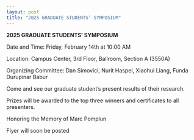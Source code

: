 ```yaml
---
layout: post
title: "2025 GRADUATE STUDENTS’ SYMPOSIUM"
---
```

<p><b>2025 GRADUATE STUDENTS’ SYMPOSIUM</b></p>
<p>Date and Time: Friday, February 14th at 10:00 AM</p>
<p>Location: Campus Center, 3rd Floor, Ballroom, Section A (3550A)</p>
<p></p>
<p>Organizing Committee: Dan Simovici, Nurit Haspel, Xiaohui Liang, Funda Durupinar Babur</p>
<p></p>
<p>Come and see our graduate student’s present results of their research.   </p>
<p></p>
<p>Prizes will be awarded to the top three winners and certificates to all presenters. </p>
<p></p>
<p>Honoring the Memory of Marc Pomplun</p>
<p></p>
Flyer will soon be posted

















